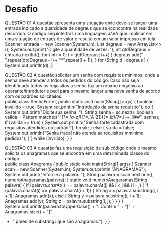 # Desafio

QUESTÃO 01
A questão apresenta uma situação onde deve-se lançar uma entrada indicado a quantidade de degraus que se econcontra na realidade decorrida. O código seguinte traz uma linguagem JAVA que implicar em uma situação de entrada de valor e resulta em um valor impresso em tela.
Scanner entrada = new Scanner(System.in);
List<String> degraus = new ArrayList<>();
System.out.print("Digite a quantidade de vezes: ");
int qtdDegraus = entrada.nextInt();
for (int i = 0; i < qtdDegraus; i++) {
degraus.add(" ".repeat(qtdDegraus - i) + "*".repeat(i + 1));
}
for (String d : degraus ) {
System.out.println(d);
}
                                                 
QUESTÃO 02
A questão solicitar um senha com requisitos minimos, onde a senha deve atender a todos os pedidos do código. Caso não seja identificado todos os requisitos a senha faz um retorno negativo ao operante/introdutor e pedi para o mesmo lançar uma nova senha de acordo com os padrões solicitados.                                               
public class SenhaForte {
public static void main(String[] args) {
boolean invalido = true;
System.out.println("Introdução da senha requisito");
do {
System.out.print("Digite sua senha: ");
String senha = sc.next();
boolean valida = Pattern.matches("^(?=.*[a-z])(?=.*[A-Z])(?=.*\\d)(?=.*[-+_!@#$%^&*.,?])(?=.{6,}).+$",
senha);
if (valida == true) {
System.out.println("Senha forte cadastrada com requisitos atendidos no padrão!");
break;
} else {
valida = false;
System.out.println("Senha fraca! não atende ao requisitos mminimo pedidos");
}
} while (invalido);
}
}
                                                 
QUESTÃO 03
A questão faz uma requisição de sub código onde o mesmo solicita os anagramas que se encontra em uma determinada classe do código.                                                 
public class Anagrama {
public static void main(String[] args) {
Scanner scan = new Scanner(System.in);
System.out.println("ANAGRAMAS");
System.out.print("Informe a palavra: ");
String palavra = scan.nextLine();
numeroAnagaramas(palavra);
}
static void numeroAnagaramas(String palavra) {
if (palavra.charAt(i) == palavra.charAt(j) && i < j && i != j) {
if (palavra.charAt(i) == palavra.charAt(i + 1)) {
String x = palavra.substring(i, i + 1);
Anagramas.add(x);
else {
String y = palavra.substring(i, i + 1);
Anagramas.add(y);
String z = palavra.substring(i, j);
}
}
}
}
System.out.println(palavra.toUpperCase() + ": Contém " + "[" + Anagramas.size() + "]"
+ " pares de substrings que são anagramas.");
}
}                                                                                               
